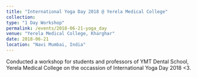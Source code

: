 ```yaml
---
title: "International Yoga Day 2018 @ Yerela Medical College"
collection: 
type: "1 Day Workshop"
permalink: /events/2018-06-21-yoga_day
venue: "Yerela Medical College, Kharghar"
date: 2018-06-21
location: "Navi Mumbai, India"
---
```

Conducted a workshop for students and professors of YMT Dental School, Yerela Medical College on the occassion of International Yoga Day 2018 <3.


